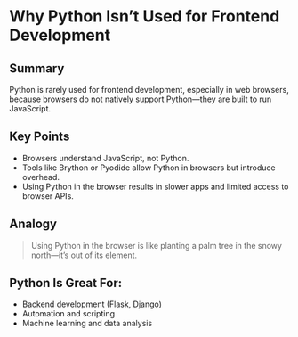 # Why Python Isn’t Used for Frontend Development

## Summary
Python is rarely used for frontend development, especially in web browsers, because browsers do not natively support Python—they are built to run JavaScript.

## Key Points
- Browsers understand JavaScript, not Python.
- Tools like Brython or Pyodide allow Python in browsers but introduce overhead.
- Using Python in the browser results in slower apps and limited access to browser APIs.

## Analogy
> Using Python in the browser is like planting a palm tree in the snowy north—it’s out of its element.

## Python Is Great For:
- Backend development (Flask, Django)
- Automation and scripting
- Machine learning and data analysis
